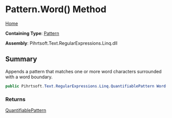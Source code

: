 # Pattern\.Word\(\) Method

[Home](../../../../../../README.md)

**Containing Type**: [Pattern](../README.md)

**Assembly**: Pihrtsoft\.Text\.RegularExpressions\.Linq\.dll

## Summary

Appends a pattern that matches one or more word characters surrounded with a word boundary\.

```csharp
public Pihrtsoft.Text.RegularExpressions.Linq.QuantifiablePattern Word()
```

### Returns

[QuantifiablePattern](../../QuantifiablePattern/README.md)

